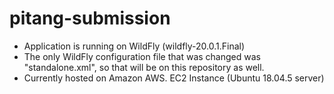 # pitang-submission

- Application is running on WildFly (wildfly-20.0.1.Final)
- The only WildFly configuration file that was changed was "standalone.xml", so that will be on this repository as well.
- Currently hosted on Amazon AWS. EC2 Instance (Ubuntu 18.04.5 server)
